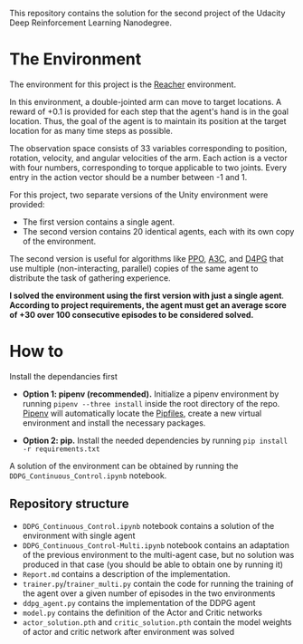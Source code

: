 This repository contains the solution for the second project of the Udacity Deep Reinforcement Learning Nanodegree.

# The Environment

The environment for this project is the [Reacher](https://github.com/Unity-Technologies/ml-agents/blob/master/docs/Learning-Environment-Examples.md#reacher) environment.

In this environment, a double-jointed arm can move to target locations. A reward of +0.1 is provided for each step that the agent's hand is in the goal location. Thus, the goal of the agent is to maintain its position at the target location for as many time steps as possible.

The observation space consists of 33 variables corresponding to position, rotation, velocity, and angular velocities of the arm. Each action is a vector with four numbers, corresponding to torque applicable to two joints. Every entry in the action vector should be a number between -1 and 1.

For this project, two separate versions of the Unity environment were provided:

- The first version contains a single agent.
- The second version contains 20 identical agents, each with its own copy of the environment.

The second version is useful for algorithms like [PPO](https://arxiv.org/pdf/1707.06347.pdf), [A3C](https://arxiv.org/pdf/1602.01783.pdf), and [D4PG](https://openreview.net/pdf?id=SyZipzbCb) that use multiple (non-interacting, parallel) copies of the same agent to distribute the task of gathering experience.

**I solved the environment using the first version with just a single agent**. **According to project requirements, the agent must get an average score of +30 over 100 consecutive episodes to be considered solved.**

# How to

Install the dependancies first

* **Option 1: pipenv (recommended).** Initialize a pipenv environment by running `pipenv --three install` inside the root directory of the repo. [Pipenv](http://docs.pipenv.org/) will automatically locate the [Pipfiles](https://github.com/pypa/pipfile), create a new virtual environment and install the necessary packages.

* **Option 2: pip.** Install the needed dependencies by running `pip install -r requirements.txt` 

A solution of the environment can be obtained by running the `DDPG_Continuous_Control.ipynb` notebook.

## Repository structure

*  `DDPG_Continuous_Control.ipynb` notebook contains a solution of the environment with single agent
*  `DDPG_Continuous_Control-Multi.ipynb` notebook contains an adaptation of the previous environment to the multi-agent case, but no solution was produced in that case (you should be able to obtain one by running it)
*  `Report.md` contains a description of the implementation.
*  `trainer.py`/`trainer_multi.py` contain the code for running the training of the agent over a given number of episodes in the two environments
*  `ddpg_agent.py` contains the implementation of the DDPG agent
*  `model.py` contains the definition of the Actor and Critic networks
*  `actor_solution.pth` and `critic_solution.pth` contain the model weights of actor and critic network after environment was solved





